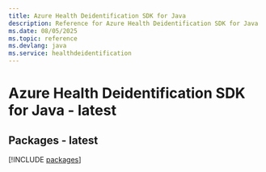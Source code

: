 ```yaml
---
title: Azure Health Deidentification SDK for Java
description: Reference for Azure Health Deidentification SDK for Java
ms.date: 08/05/2025
ms.topic: reference
ms.devlang: java
ms.service: healthdeidentification
---
```

# Azure Health Deidentification SDK for Java - latest
## Packages - latest
[!INCLUDE [packages](health-deidentification-index.md)]